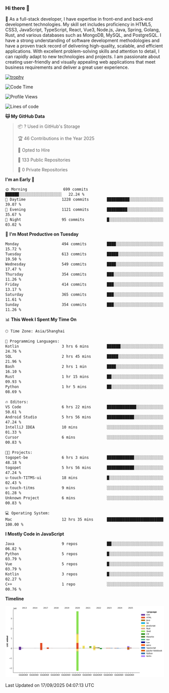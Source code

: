 ### Hi there 👋

🌱 As a full-stack developer, I have expertise in front-end and back-end development technologies. My skill set includes proficiency in HTML5, CSS3, JavaScript, TypeScript, React, Vue3, Node.js, Java, Spring, Golang, Rust, and various databases such as MongoDB, MySQL, and PostgreSQL. I have a strong understanding of software development methodologies and have a proven track record of delivering high-quality, scalable, and efficient applications. With excellent problem-solving skills and attention to detail, I can rapidly adapt to new technologies and projects. I am passionate about creating user-friendly and visually appealing web applications that meet business requirements and deliver a great user experience.

[![trophy](https://github-profile-trophy.vercel.app/?username=elton&rank=SECRET,SSS,SS,S,AAA,AA,A&theme=onedark&no-frame=true&margin-w=10)](https://github.com/ryo-ma/github-profile-trophy)

<!--START_SECTION:waka-->
![Code Time](http://img.shields.io/badge/Code%20Time-1%2C911%20hrs%2017%20mins-blue)

![Profile Views](http://img.shields.io/badge/Profile%20Views-0-blue)

![Lines of code](https://img.shields.io/badge/From%20Hello%20World%20I%27ve%20Written-5.9%20million%20lines%20of%20code-blue)

**🐱 My GitHub Data** 

> 📦 ? Used in GitHub's Storage 
 > 
> 🏆 46 Contributions in the Year 2025
 > 
> 💼 Opted to Hire
 > 
> 📜 133 Public Repositories 
 > 
> 🔑 0 Private Repositories 
 > 
**I'm an Early 🐤** 

```text
🌞 Morning                699 commits         ██████░░░░░░░░░░░░░░░░░░░   22.24 % 
🌆 Daytime                1228 commits        ██████████░░░░░░░░░░░░░░░   39.07 % 
🌃 Evening                1121 commits        █████████░░░░░░░░░░░░░░░░   35.67 % 
🌙 Night                  95 commits          █░░░░░░░░░░░░░░░░░░░░░░░░   03.02 % 
```
📅 **I'm Most Productive on Tuesday** 

```text
Monday                   494 commits         ████░░░░░░░░░░░░░░░░░░░░░   15.72 % 
Tuesday                  613 commits         █████░░░░░░░░░░░░░░░░░░░░   19.50 % 
Wednesday                549 commits         ████░░░░░░░░░░░░░░░░░░░░░   17.47 % 
Thursday                 354 commits         ███░░░░░░░░░░░░░░░░░░░░░░   11.26 % 
Friday                   414 commits         ███░░░░░░░░░░░░░░░░░░░░░░   13.17 % 
Saturday                 365 commits         ███░░░░░░░░░░░░░░░░░░░░░░   11.61 % 
Sunday                   354 commits         ███░░░░░░░░░░░░░░░░░░░░░░   11.26 % 
```


📊 **This Week I Spent My Time On** 

```text
🕑︎ Time Zone: Asia/Shanghai

💬 Programming Languages: 
Kotlin                   3 hrs 6 mins        ██████░░░░░░░░░░░░░░░░░░░   24.76 % 
SQL                      2 hrs 45 mins       █████░░░░░░░░░░░░░░░░░░░░   21.96 % 
Bash                     2 hrs 1 min         ████░░░░░░░░░░░░░░░░░░░░░   16.10 % 
Rust                     1 hr 15 mins        ██░░░░░░░░░░░░░░░░░░░░░░░   09.93 % 
Python                   1 hr 5 mins         ██░░░░░░░░░░░░░░░░░░░░░░░   08.69 % 

🔥 Editors: 
VS Code                  6 hrs 22 mins       █████████████░░░░░░░░░░░░   50.61 % 
Android Studio           5 hrs 56 mins       ████████████░░░░░░░░░░░░░   47.24 % 
IntelliJ IDEA            10 mins             ░░░░░░░░░░░░░░░░░░░░░░░░░   01.33 % 
Cursor                   6 mins              ░░░░░░░░░░░░░░░░░░░░░░░░░   00.83 % 

🐱‍💻 Projects: 
togopet-be               6 hrs 3 mins        ████████████░░░░░░░░░░░░░   48.18 % 
togopet                  5 hrs 56 mins       ████████████░░░░░░░░░░░░░   47.24 % 
u-touch-TITMS-ui         18 mins             █░░░░░░░░░░░░░░░░░░░░░░░░   02.43 % 
u-touch-titms            9 mins              ░░░░░░░░░░░░░░░░░░░░░░░░░   01.28 % 
Unknown Project          6 mins              ░░░░░░░░░░░░░░░░░░░░░░░░░   00.83 % 

💻 Operating System: 
Mac                      12 hrs 35 mins      █████████████████████████   100.00 % 
```

**I Mostly Code in JavaScript** 

```text
Java                     9 repos             ██░░░░░░░░░░░░░░░░░░░░░░░   06.82 % 
Python                   5 repos             █░░░░░░░░░░░░░░░░░░░░░░░░   03.79 % 
Vue                      5 repos             █░░░░░░░░░░░░░░░░░░░░░░░░   03.79 % 
Kotlin                   3 repos             █░░░░░░░░░░░░░░░░░░░░░░░░   02.27 % 
C++                      1 repo              ░░░░░░░░░░░░░░░░░░░░░░░░░   00.76 % 
```



**Timeline**

![Lines of Code chart](https://raw.githubusercontent.com/elton/elton/main/assets/bar_graph.png)


 Last Updated on 17/09/2025 04:07:13 UTC
<!--END_SECTION:waka-->

<!--
**elton/elton** is a ✨ _special_ ✨ repository because its `README.md` (this file) appears on your GitHub profile.

Here are some ideas to get you started:

- 🔭 I’m currently working on ...
- 🌱 I’m currently learning ...
- 👯 I’m looking to collaborate on ...
- 🤔 I’m looking for help with ...
- 💬 Ask me about ...
- 📫 How to reach me: ...
- 😄 Pronouns: ...
- ⚡ Fun fact: ...
-->

